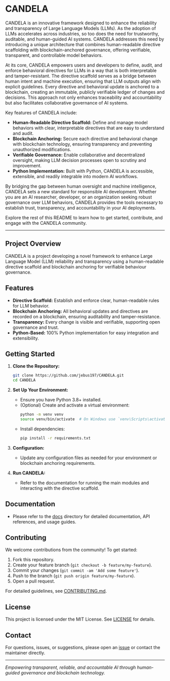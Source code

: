 # CANDELA

CANDELA is an innovative framework designed to enhance the reliability and transparency of Large Language Models (LLMs). As the adoption of LLMs accelerates across industries, so too does the need for trustworthy, auditable, and human-guided AI systems. CANDELA addresses this need by introducing a unique architecture that combines human-readable directive scaffolding with blockchain-anchored governance, offering verifiable, transparent, and controllable model behaviors.

At its core, CANDELA empowers users and developers to define, audit, and enforce behavioral directives for LLMs in a way that is both interpretable and tamper-resistant. The directive scaffold serves as a bridge between human intent and machine execution, ensuring that LLM outputs align with explicit guidelines. Every directive and behavioral update is anchored to a blockchain, creating an immutable, publicly verifiable ledger of changes and decisions. This approach not only enhances traceability and accountability but also facilitates collaborative governance of AI systems.

Key features of CANDELA include:

- **Human-Readable Directive Scaffold:** Define and manage model behaviors with clear, interpretable directives that are easy to understand and audit.
- **Blockchain Anchoring:** Secure each directive and behavioral change with blockchain technology, ensuring transparency and preventing unauthorized modifications.
- **Verifiable Governance:** Enable collaborative and decentralized oversight, making LLM decision processes open to scrutiny and improvement.
- **Python Implementation:** Built with Python, CANDELA is accessible, extensible, and readily integrable into modern AI workflows.

By bridging the gap between human oversight and machine intelligence, CANDELA sets a new standard for responsible AI development. Whether you are an AI researcher, developer, or an organization seeking robust governance over LLM behaviors, CANDELA provides the tools necessary to establish trust, transparency, and accountability in your AI deployments.

Explore the rest of this README to learn how to get started, contribute, and engage with the CANDELA community.

---

## Project Overview

CANDELA is a project developing a novel framework to enhance Large Language Model (LLM) reliability and transparency using a human-readable directive scaffold and blockchain anchoring for verifiable behaviour governance.

## Features

- **Directive Scaffold:** Establish and enforce clear, human-readable rules for LLM behavior.
- **Blockchain Anchoring:** All behavioral updates and directives are recorded on a blockchain, ensuring auditability and tamper-resistance.
- **Transparency:** Every change is visible and verifiable, supporting open governance and trust.
- **Python-Based:** 100% Python implementation for easy integration and extensibility.

## Getting Started

1. **Clone the Repository:**
   ```bash
   git clone https://github.com/jebus197/CANDELA.git
   cd CANDELA
   ```

2. **Set Up Your Environment:**
   - Ensure you have Python 3.8+ installed.
   - (Optional) Create and activate a virtual environment:
     ```bash
     python -m venv venv
     source venv/bin/activate  # On Windows use `venv\Scripts\activate`
     ```
   - Install dependencies:
     ```bash
     pip install -r requirements.txt
     ```

3. **Configuration:**
   - Update any configuration files as needed for your environment or blockchain anchoring requirements.

4. **Run CANDELA:**
   - Refer to the documentation for running the main modules and interacting with the directive scaffold.

## Documentation

- Please refer to the [docs](./docs/) directory for detailed documentation, API references, and usage guides.

## Contributing

We welcome contributions from the community! To get started:

1. Fork this repository.
2. Create your feature branch (`git checkout -b feature/my-feature`).
3. Commit your changes (`git commit -am 'Add some feature'`).
4. Push to the branch (`git push origin feature/my-feature`).
5. Open a pull request.

For detailed guidelines, see [CONTRIBUTING.md](CONTRIBUTING.md).

## License

This project is licensed under the MIT License. See [LICENSE](LICENSE) for details.

## Contact

For questions, issues, or suggestions, please open an [issue](https://github.com/jebus197/CANDELA/issues) or contact the maintainer directly.

---

*Empowering transparent, reliable, and accountable AI through human-guided governance and blockchain technology.*
